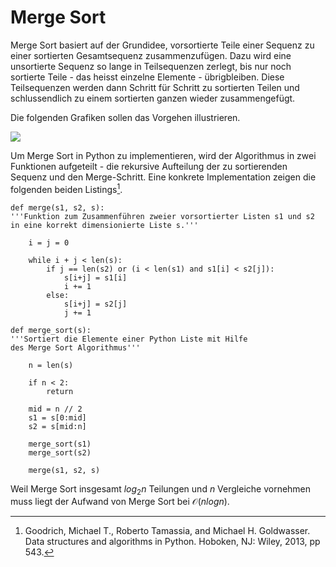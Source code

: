 # Merge Sort

Merge Sort basiert auf der Grundidee, vorsortierte Teile einer Sequenz zu einer
sortierten Gesamtsequenz zusammenzufügen. Dazu wird eine unsortierte Sequenz so
lange in Teilsequenzen zerlegt, bis nur noch sortierte Teile - das heisst
einzelne Elemente - übrigbleiben. Diese Teilsequenzen werden dann Schritt für
Schritt zu sortierten Teilen und schlussendlich zu einem sortierten ganzen
wieder zusammengefügt.

Die folgenden Grafiken sollen das Vorgehen illustrieren.

![](schema.svg)

Um Merge Sort in Python zu implementieren, wird der Algorithmus in zwei
Funktionen aufgeteilt - die rekursive Aufteilung der zu sortierenden Sequenz und
den Merge-Schritt. Eine konkrete Implementation zeigen die folgenden beiden
Listings[^1].

```{Python}
def merge(s1, s2, s):
'''Funktion zum Zusammenführen zweier vorsortierter Listen s1 und s2 
in eine korrekt dimensionierte Liste s.'''

    i = j = 0

    while i + j < len(s):
        if j == len(s2) or (i < len(s1) and s1[i] < s2[j]):
            s[i+j] = s1[i]
            i += 1
        else:
            s[i+j] = s2[j]
            j += 1
```

```{Python}
def merge_sort(s):
'''Sortiert die Elemente einer Python Liste mit Hilfe
des Merge Sort Algorithmus'''

    n = len(s)

    if n < 2:
        return

    mid = n // 2
    s1 = s[0:mid]
    s2 = s[mid:n]

    merge_sort(s1)
    merge_sort(s2)

    merge(s1, s2, s)
```

Weil Merge Sort insgesamt $log_2 n$ Teilungen und $n$ Vergleiche vornehmen muss
liegt der Aufwand von Merge Sort bei $\mathcal{O}(n log n)$.


[^1]: Goodrich, Michael T., Roberto Tamassia, and Michael H. Goldwasser. Data
    structures and algorithms in Python. Hoboken, NJ: Wiley, 2013, pp 543.
